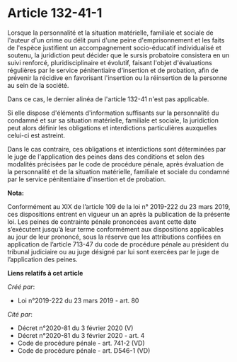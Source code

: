 # Article 132-41-1

Lorsque la personnalité et la situation matérielle, familiale et sociale de l'auteur d'un crime ou délit puni d'une peine
d'emprisonnement et les faits de l'espèce justifient un accompagnement socio-éducatif individualisé et soutenu, la
juridiction peut décider que le sursis probatoire consistera en un suivi renforcé, pluridisciplinaire et évolutif, faisant
l'objet d'évaluations régulières par le service pénitentiaire d'insertion et de probation, afin de prévenir la récidive en
favorisant l'insertion ou la réinsertion de la personne au sein de la société.

Dans ce cas, le dernier alinéa de l'article 132-41 n'est pas applicable.

Si elle dispose d'éléments d'information suffisants sur la personnalité du condamné et sur sa situation matérielle, familiale
et sociale, la juridiction peut alors définir les obligations et interdictions particulières auxquelles celui-ci est
astreint.

Dans le cas contraire, ces obligations et interdictions sont déterminées par le juge de l'application des peines dans des
conditions et selon des modalités précisées par le code de procédure pénale, après évaluation de la personnalité et de la
situation matérielle, familiale et sociale du condamné par le service pénitentiaire d'insertion et de probation.

**Nota:**

Conformément au XIX de l’article 109 de la loi n° 2019-222 du 23 mars 2019, ces dispositions entrent en vigueur un an après
la publication de la présente loi. Les peines de contrainte pénale prononcées avant cette date s’exécutent jusqu’à leur terme
conformément aux dispositions applicables au jour de leur prononcé, sous la réserve que les attributions confiées en
application de l’article 713-47 du code de procédure pénale au président du tribunal judiciaire ou au juge désigné par lui
sont exercées par le juge de l’application des peines.

**Liens relatifs à cet article**

_Créé par_:

  - Loi n°2019-222 du 23 mars 2019 - art. 80

_Cité par_:

  - Décret n°2020-81 du 3 février 2020 (V)
  - Décret n°2020-81 du 3 février 2020 - art. 4
  - Code de procédure pénale - art. 741-2 (VD)
  - Code de procédure pénale - art. D546-1 (VD)
